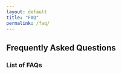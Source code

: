 ```yaml
---
layout: default
title: "FAQ"
permalink: /faq/
---
```


## Frequently Asked Questions

### List of FAQs
